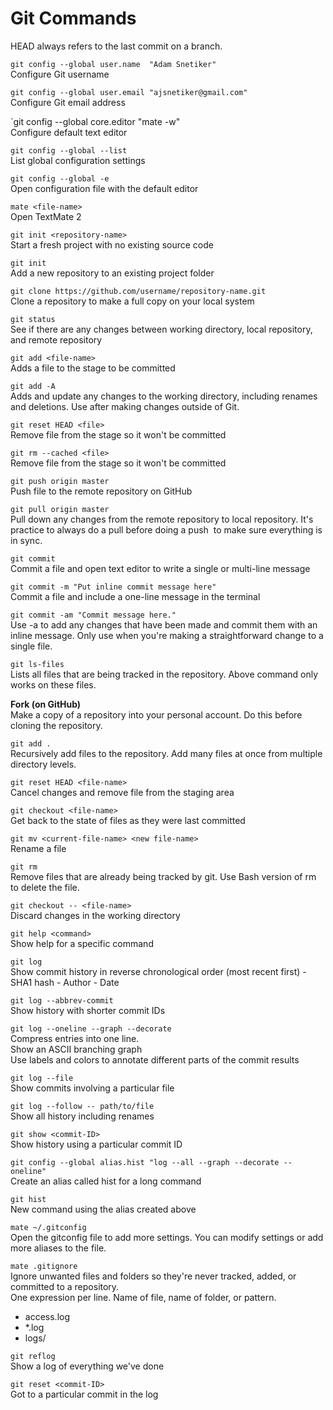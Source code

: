 # Git Commands

HEAD always refers to the last commit on a branch.

`git config --global user.name  "Adam Snetiker"` <br>
Configure Git username

`git config --global user.email "ajsnetiker@gmail.com"` <br>
Configure Git email address

`git config --global core.editor "mate -w" <br>
Configure default text editor

`git config --global --list` <br>
List global configuration settings

`git config --global -e` <br>
Open configuration file with the default editor

`mate <file-name>` <br>
Open TextMate 2

`git init <repository-name>` <br>
Start a fresh project with no existing source code 

`git init ` <br>
Add a new repository to an existing project folder

`git clone https://github.com/username/repository-name.git` <br>
Clone a repository to make a full copy on your local system

`git status` <br>
See if there are any changes between working directory, local repository, and remote repository

`git add <file-name>` <br>
Adds a file to the stage to be committed

`git add -A` <br>
Adds and update any changes to the working directory, including renames and deletions. Use after making changes outside of Git.

`git reset HEAD <file>` <br>
Remove file from the stage so it won't be committed

`git rm --cached <file>` <br>
Remove file from the stage so it won't be committed

`git push origin master` <br>
Push file to the remote repository on GitHub

`git pull origin master` <br>
Pull down any changes from the remote repository to local repository. It's practice to always do a pull before doing a push  to make sure everything is in sync.

`git commit` <br>
Commit a file and open text editor to write a single or multi-line message

`git commit -m "Put inline commit message here"` <br>
Commit a file and include a one-line message in the terminal

`git commit -am "Commit message here."` <br>
Use -a to add any changes that have been made and commit them with an inline message. Only use when you're making a straightforward change to a single file.

`git ls-files` <br>
Lists all files that are being tracked in the repository. Above command only works on these files.

**Fork (on GitHub)**  <br>
Make a copy of a repository into your personal account. Do this before cloning the repository.

`git add .` <br>
Recursively add files to the repository. Add many files at once from multiple directory levels.

`git reset HEAD <file-name>` <br>
Cancel changes and remove file from the staging area

`git checkout <file-name>` <br>
Get back to the state of files as they were last committed

`git mv <current-file-name> <new file-name>` <br>
Rename a file

`git rm` <br>
Remove files that are already being tracked by git. Use Bash version of rm to delete the file.

`git checkout -- <file-name>` <br>
Discard changes in the working directory

`git help <command>` <br>
Show help for a specific command

`git log` <br>
Show commit history in reverse chronological order (most recent first)
	- SHA1 hash
	- Author
	- Date

`git log --abbrev-commit` <br>
Show history with shorter commit IDs

`git log --oneline --graph --decorate` <br>
Compress entries into one line. <br>
Show an ASCII branching graph <br>
Use labels and colors to annotate different parts of the commit results

`git log --file` <br>
Show commits involving a particular file

`git log --follow -- path/to/file` <br>
Show all history including renames

`git show <commit-ID>`  <br>
Show history using a particular commit ID

`git config --global alias.hist "log --all --graph --decorate --oneline"` <br>
Create an alias called hist for a long command

`git hist` <br>
New command using the alias created above

`mate ~/.gitconfig` <br>
Open the gitconfig file to add more settings. You can modify settings or add more aliases to the file.

`mate .gitignore` <br>
Ignore unwanted files and folders so they're never tracked, added, or committed to a repository.  <br>
One expression per line. Name of file, name of folder, or pattern.
* access.log
* *.log
* logs/

`git reflog` <br>
Show a log of everything we've done

`git reset <commit-ID>` <br>
Got to a particular commit in the log
